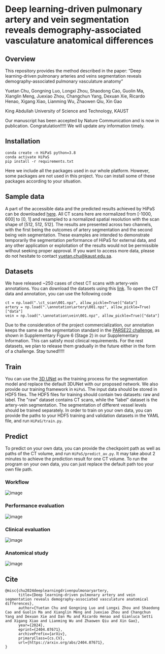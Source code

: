 # Deep learning-driven pulmonary artery and vein segmentation reveals demography-associated vasculature anatomical differences
## Overview
This repository provides the method described in the paper:
“Deep learning-driven pulmonary arteries and veins segmentation reveals demography-associated pulmonary vasculature anatomy”

Yuetan Chu, Gongning Luo, Longxi Zhou, Shaodong Cao, Guolin Ma, Xianglin Meng, Juexiao Zhou, Changchun Yang, Dexuan Xie, Ricardo Henao, Xigang Xiao, Lianming Wu, Zhaowen Qiu, Xin Gao

King Abdullah University of Science and Technology, KAUST

Our manuscript has been accepted by Nature Communication and is now in publication. Congratulation!!!!! We will update any information timely. 

## Installation
```
conda create -n HiPaS python=3.8
conda activate HiPaS
pip install -r requirements.txt
```
Here we include all the packages used in our whole platform. However, some packages are not used in this project. You can install some of these packages according to your situation.

## Sample data
A part of the accessible data and the predicted results achieved by HiPaS can be downloaded [here](https://drive.google.com/drive/folders/1Bvq4hvkdKZZOivoh0RwlNZNkP5wkejX2?usp=sharing). All CT scans here are normalized from [-1000, 600] to [0, 1] and resampled to a normalized spatial resolution with the scan shape of [512, 512, 512]. The results are presented across two channels, with the first being the outcomes of artery segmentation and the second being vein segmentation. These examples are intended to demonstrate temporarily the segmentation performance of HiPaS for external data, and any other application or exploitation of the results would not be permissible without seeking proper approval. If you want to access more data, please do not hesitate to contact yuetan.chu@kaust.edu.sa. 

## Datasets
We have released ~250 cases of chest CT scans with artery-vein annotations. You can download the datasets using this [link](https://drive.google.com/drive/folders/1_cmGR_HbrzomaqoWZYqX8D36bmxHp2PL?usp=drive_link). To open the CT data and annotation, you can use the following code

```
ct = np.load(".\ct_scan\001.npz", allow_pickle=True)["data"]
artery = np.load(".\annotation\artery\001.npz", allow_pickle=True)["data"]
vein = np.load(".\annotation\vein\001.npz", allow_pickle=True)["data"]
```

Due to the consideration of the project commercialization, our annotation keeps the same as the segmentation standard in the [PARSE22 challenge](https://grand-challenge.org/forums/forum/parse2022-623), as shown in Supplementary Figure 6 (Stage 2) in our Supplementary Information. This can satisfy most clinical requirements. For the rest datasets, we plan to release them gradually in the future either in the form of a challenge. Stay tuned!!!!! 

## Train
You can use the [3D UNet](https://github.com/wolny/pytorch-3dunet) as the training process for the segmentation model and replace the default 3DUNet with our proposed network. We also provide our training framework in ```HiPaS```. The input data should be stored in HDF5 files. The HDF5 files for training should contain two datasets: raw and label. The "raw" dataset contains CT scans, while the "label" dataset is the artery-vein segmentation. The segmentation of different vessel levels should be trained separately. In order to train on your own data, you can provide the paths to your HDF5 training and validation datasets in the YAML file, and run ```HiPaS/train.py```.

## Predict
To predict on your own data, you can provide the checkpoint path as well as paths of the CT volume, and run ```HiPaS/predict_av.py```. It may take about 2 minutes to achieve the prediction result for one CT volume. To run the program on your own data, you can just replace the default path too your own file path.

### Workflow
![image](https://github.com/Arturia-Pendragon-Iris/HiPaS_AV_Segmentation/blob/main/img/fig-1-4.png)

### Performance evaluation
![image](https://github.com/Arturia-Pendragon-Iris/HiPaS_AV_Segmentation/blob/main/img/fig-2_1.png)

### Clinical evaluation
![image](https://github.com/Arturia-Pendragon-Iris/HiPaS_AV_Segmentation/blob/main/img/fig-3-3.png)

### Anatomical study
![image](https://github.com/Arturia-Pendragon-Iris/HiPaS_AV_Segmentation/blob/main/img/stat.png)

## Cite
```
@misc{chu2024deeplearningdrivenpulmonaryartery,
      title={Deep learning-driven pulmonary artery and vein segmentation reveals demography-associated vasculature anatomical differences}, 
      author={Yuetan Chu and Gongning Luo and Longxi Zhou and Shaodong Cao and Guolin Ma and Xianglin Meng and Juexiao Zhou and Changchun Yang and Dexuan Xie and Dan Mu and Ricardo Henao and Gianluca Setti and Xigang Xiao and Lianming Wu and Zhaowen Qiu and Xin Gao},
      year={2024},
      eprint={2404.07671},
      archivePrefix={arXiv},
      primaryClass={cs.CV},
      url={https://arxiv.org/abs/2404.07671}, 
}
```



